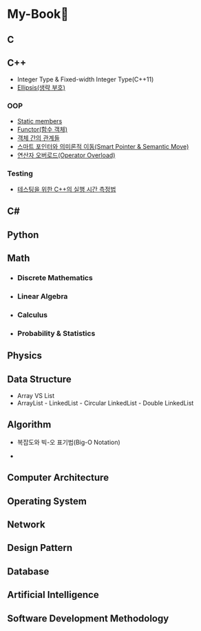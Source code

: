 # My-Book📖

## C

## C++

*   Integer Type & Fixed-width Integer Type(C++11)
*   [Ellipsis(생략 부호)](./C++/Ellipsis(생략_부호).md)

### OOP

*   [Static members](./C++/Static_Members.md)
*   [Functor(함수 객체)](./C++/Functor(함수_객체).md)
*   [객체 간의 관계들](./C++/객체_간의_관계들.md)
*   [스마트 포인터와 의미론적 이동(Smart Pointer & Semantic Move)](./C++/스마트_포인터와_의미론적_이동.md)
*   [연산자 오버로드(Operator Overload)](./C++/연산자_오버로드(Operator_Overload).md)

### Testing

*   [테스팅을 위한 C++의 실행 시간 측정법](./C++/테스팅을_위한_C++의_실행_시간_측정_방법.md)

## C#

## Python

## Math

*   ### Discrete Mathematics

*   ### Linear Algebra

*   ### Calculus

*   ### Probability & Statistics



## Physics

## Data Structure

*   Array VS List
*   ArrayList - LinkedList - Circular LinkedList - Double LinkedList

## Algorithm

-   복잡도와 빅-오 표기법(Big-O Notation)

*   

## Computer Architecture

## Operating System

## Network

## Design Pattern

## Database

## Artificial Intelligence

## Software Development Methodology


